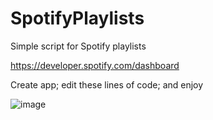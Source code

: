 # SpotifyPlaylists
Simple script for Spotify playlists

https://developer.spotify.com/dashboard

Create app; edit these lines of code; and enjoy

![image](https://github.com/user-attachments/assets/fbc3f6fc-a8fe-4a50-a8d6-6dc4b663cc46)
